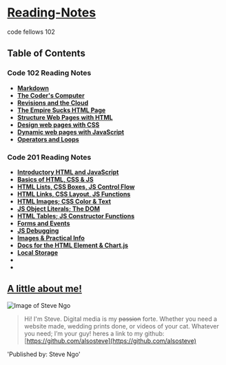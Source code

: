 # [Reading-Notes](https://alsosteve.github.io/reading-notes/)
code fellows 102

## Table of Contents

### Code 102 Reading Notes

* [**Markdown**](https://alsosteve.github.io/reading-notes/markdown)
* [**The Coder's Computer**](https://alsosteve.github.io/reading-notes/thecoderscomputer)
* [**Revisions and the Cloud**](https://alsosteve.github.io/reading-notes/revisionsandthecloud)
* [**The Empire Sucks HTML Page**](https://alsosteve.github.io/empire_sucks/)
* [**Structure Web Pages with HTML**](https://alsosteve.github.io/reading-notes/structurewebpages)
* [**Design web pages with CSS**](https://alsosteve.github.io/reading-notes/designwithcss)
* [**Dynamic web pages with JavaScript**](https://alsosteve.github.io/reading-notes/dynamicjavascript)
* [**Operators and Loops**](https://alsosteve.github.io/reading-notes/opsandloops)

### Code 201 Reading Notes

*  [**Introductory HTML and JavaScript**](https://alsosteve.github.io/reading-notes/class-01)
*  [**Basics of HTML, CSS & JS**](https://alsosteve.github.io/reading-notes/class-02)
*  [**HTML Lists, CSS Boxes, JS Control Flow**](https://alsosteve.github.io/reading-notes/class-03)
*  [**HTML Links, CSS Layout, JS Functions**](https://alsosteve.github.io/reading-notes/class-04)
*  [**HTML Images; CSS Color & Text**](https://alsosteve.github.io/reading-notes/class-05)
*  [**JS Object Literals; The DOM**](https://alsosteve.github.io/reading-notes/class-06)
*  [**HTML Tables; JS Constructor Functions**](https://alsosteve.github.io/reading-notes/class-07)
*  [**Forms and Events**](https://alsosteve.github.io/reading-notes/class-09)
*  [**JS Debugging**](https://alsosteve.github.io/reading-notes/class-10)
*  [**Images & Practical Info**](https://alsosteve.github.io/reading-notes/class-11)
*  [**Docs for the HTML <canvas> Element & Chart.js**](https://alsosteve.github.io/reading-notes/class-12)
*  [**Local Storage**](https://alsosteve.github.io/reading-notes/class-13)
* 
* 

## <ins> A little about me! </ins>

![Image of Steve Ngo](https://avatars.githubusercontent.com/u/87996914?v=4)

> Hi! I'm Steve. Digital media is my ~~passion~~ forte. Whether you need a website made, wedding prints done, or videos of your cat. Whatever you need;
I’m your guy! heres a link to my github: [https://github.com/alsosteve](https://github.com/alsosteve)


'Published by: Steve Ngo'
